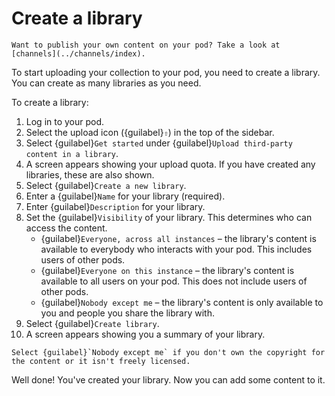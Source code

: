 # Create a library

```{tip}
Want to publish your own content on your pod? Take a look at [channels](../channels/index).
```

To start uploading your collection to your pod, you need to create a library. You can create as many libraries as you need.

To create a library:

1. Log in to your pod.
2. Select the upload icon ({guilabel}`⇧`) in the top of the sidebar.
3. Select {guilabel}`Get started` under {guilabel}`Upload third-party content in a library`.
4. A screen appears showing your upload quota. If you have created any libraries, these are also shown.
5. Select {guilabel}`Create a new library`.
6. Enter a {guilabel}`Name` for your library (required).
7. Enter {guilabel}`Description` for your library.
8. Set the {guilabel}`Visibility` of your library. This determines who can access the content.
   - {guilabel}`Everyone, across all instances` – the library's content is available to everybody who interacts with your pod. This includes users of other pods.
   - {guilabel}`Everyone on this instance` – the library's content is available to all users on your pod. This does not include users of other pods.
   - {guilabel}`Nobody except me` – the library's content is only available to you and people you share the library with.
9. Select {guilabel}`Create library`.
10. A screen appears showing you a summary of your library.

```{warning}
Select {guilabel}`Nobody except me` if you don't own the copyright for the content or it isn't freely licensed.
```

Well done! You've created your library. Now you can add some content to it.
